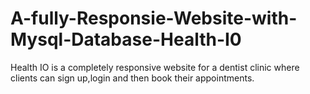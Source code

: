 # A-fully-Responsie-Website-with-Mysql-Database-Health-I0
Health IO is a completely responsive website for a dentist clinic where clients can sign up,login and then book their appointments.
